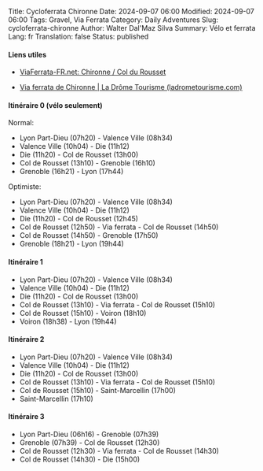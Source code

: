 Title:      Cycloferrata Chironne
Date:        2024-09-07 06:00
Modified:    2024-09-07 06:00
Tags:        Gravel, Via Ferrata
Category:    Daily Adventures
Slug:        cycloferrata-chironne
Author:      Walter Dal'Maz Silva
Summary:     Vélo et ferrata
Lang:        fr
Translation: false
Status:      published


#### Liens utiles

- [ViaFerrata-FR.net: Chironne / Col du Rousset](https://www.viaferrata-fr.net/via-ferrata-116-Chironne-Col-du-Rousset-Dr%F4me.html)

- [Via ferrata de Chironne | La Drôme Tourisme (ladrometourisme.com)](https://www.ladrometourisme.com/fiches/via-ferrata-de-chironne/)

#### Itinéraire 0 (vélo seulement)

Normal:

- Lyon Part-Dieu (07h20) - Valence Ville (08h34)
- Valence Ville (10h04) - Die (11h12)
- Die (11h20) - Col de Rousset (13h00)
- Col de Rousset (13h10)  - Grenoble (16h10)
- Grenoble (16h21) - Lyon (17h44)

Optimiste:

- Lyon Part-Dieu (07h20) - Valence Ville (08h34)
- Valence Ville (10h04) - Die (11h12)
- Die (11h20) - Col de Rousset (12h45)
- Col de Rousset (12h50)  - Via ferrata - Col de Rousset (14h50)
- Col de Rousset (14h50)  - Grenoble (17h50)
- Grenoble (18h21) - Lyon (19h44)

#### Itinéraire 1

- Lyon Part-Dieu (07h20) - Valence Ville (08h34)
- Valence Ville (10h04) - Die (11h12)
- Die (11h20) - Col de Rousset (13h00)
- Col de Rousset (13h10)  - Via ferrata - Col de Rousset (15h10)
- Col de Rousset (15h10) - Voiron (18h10)
- Voiron (18h38) - Lyon (19h44)

#### Itinéraire 2

- Lyon Part-Dieu (07h20) - Valence Ville (08h34)
- Valence Ville (10h04) - Die (11h12)
- Die (11h20) - Col de Rousset (13h00)
- Col de Rousset (13h10)  - Via ferrata - Col de Rousset (15h10)
- Col de Rousset (15h10) - Saint-Marcellin (17h00)
- Saint-Marcellin (17h10)

#### Itinéraire 3

- Lyon Part-Dieu (06h16) - Grenoble (07h39)
- Grenoble (07h39) - Col de Rousset (12h30)
- Col de Rousset (12h30) - Via ferrata - Col de Rousset (14h30)
-  Col de Rousset (14h30) - Die (15h00)